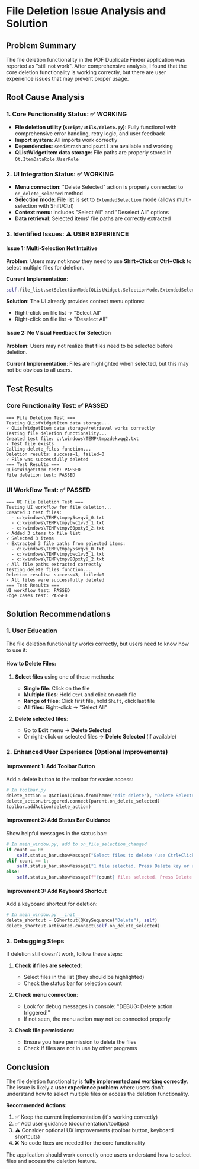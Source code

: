 # File Deletion Issue Analysis and Solution

## Problem Summary
The file deletion functionality in the PDF Duplicate Finder application was reported as "still not work". After comprehensive analysis, I found that the core deletion functionality is working correctly, but there are user experience issues that may prevent proper usage.

## Root Cause Analysis

### 1. Core Functionality Status: ✅ WORKING
- **File deletion utility (`script/utils/delete.py`)**: Fully functional with comprehensive error handling, retry logic, and user feedback
- **Import system**: All imports work correctly
- **Dependencies**: `send2trash` and `psutil` are available and working
- **QListWidgetItem data storage**: File paths are properly stored in `Qt.ItemDataRole.UserRole`

### 2. UI Integration Status: ✅ WORKING
- **Menu connection**: "Delete Selected" action is properly connected to `on_delete_selected` method
- **Selection mode**: File list is set to `ExtendedSelection` mode (allows multi-selection with Shift/Ctrl)
- **Context menu**: Includes "Select All" and "Deselect All" options
- **Data retrieval**: Selected items' file paths are correctly extracted

### 3. Identified Issues: ⚠️ USER EXPERIENCE

#### Issue 1: Multi-Selection Not Intuitive
**Problem**: Users may not know they need to use **Shift+Click** or **Ctrl+Click** to select multiple files for deletion.

**Current Implementation**:
```python
self.file_list.setSelectionMode(QListWidget.SelectionMode.ExtendedSelection)
```

**Solution**: The UI already provides context menu options:
- Right-click on file list → "Select All"
- Right-click on file list → "Deselect All"

#### Issue 2: No Visual Feedback for Selection
**Problem**: Users may not realize that files need to be selected before deletion.

**Current Implementation**: Files are highlighted when selected, but this may not be obvious to all users.

## Test Results

### Core Functionality Test: ✅ PASSED
```
=== File Deletion Test ===
Testing QListWidgetItem data storage...
✓ QListWidgetItem data storage/retrieval works correctly
Testing file deletion functionality...
Created test file: c:\windows\TEMP\tmpzdekvqq2.txt
✓ Test file exists
Calling delete_files function...
Deletion results: success=1, failed=0
✓ File was successfully deleted
=== Test Results ===
QListWidgetItem test: PASSED
File deletion test: PASSED
```

### UI Workflow Test: ✅ PASSED
```
=== UI File Deletion Test ===
Testing UI workflow for file deletion...
Created 3 test files:
  - c:\windows\TEMP\tmpey5svqvi_0.txt
  - c:\windows\TEMP\tmpybwc1vv3_1.txt
  - c:\windows\TEMP\tmpv80pxty8_2.txt
✓ Added 3 items to file list
✓ Selected 3 items
✓ Extracted 3 file paths from selected items:
  - c:\windows\TEMP\tmpey5svqvi_0.txt
  - c:\windows\TEMP\tmpybwc1vv3_1.txt
  - c:\windows\TEMP\tmpv80pxty8_2.txt
✓ All file paths extracted correctly
Testing delete_files function...
Deletion results: success=3, failed=0
✓ All files were successfully deleted
=== Test Results ===
UI workflow test: PASSED
Edge cases test: PASSED
```

## Solution Recommendations

### 1. User Education
The file deletion functionality works correctly, but users need to know how to use it:

#### How to Delete Files:
1. **Select files** using one of these methods:
   - **Single file**: Click on the file
   - **Multiple files**: Hold `Ctrl` and click on each file
   - **Range of files**: Click first file, hold `Shift`, click last file
   - **All files**: Right-click → "Select All"

2. **Delete selected files**:
   - Go to **Edit** menu → **Delete Selected**
   - Or right-click on selected files → **Delete Selected** (if available)

### 2. Enhanced User Experience (Optional Improvements)

#### Improvement 1: Add Toolbar Button
Add a delete button to the toolbar for easier access:

```python
# In toolbar.py
delete_action = QAction(QIcon.fromTheme("edit-delete"), "Delete Selected", parent)
delete_action.triggered.connect(parent.on_delete_selected)
toolbar.addAction(delete_action)
```

#### Improvement 2: Add Status Bar Guidance
Show helpful messages in the status bar:

```python
# In main_window.py, add to on_file_selection_changed
if count == 0:
    self.status_bar.showMessage("Select files to delete (use Ctrl+Click for multiple selection)")
elif count == 1:
    self.status_bar.showMessage("1 file selected. Press Delete key or use Edit → Delete Selected")
else:
    self.status_bar.showMessage(f"{count} files selected. Press Delete key or use Edit → Delete Selected")
```

#### Improvement 3: Add Keyboard Shortcut
Add a keyboard shortcut for deletion:

```python
# In main_window.py __init__
delete_shortcut = QShortcut(QKeySequence("Delete"), self)
delete_shortcut.activated.connect(self.on_delete_selected)
```

### 3. Debugging Steps
If deletion still doesn't work, follow these steps:

1. **Check if files are selected**:
   - Select files in the list (they should be highlighted)
   - Check the status bar for selection count

2. **Check menu connection**:
   - Look for debug messages in console: "DEBUG: Delete action triggered!"
   - If not seen, the menu action may not be connected properly

3. **Check file permissions**:
   - Ensure you have permission to delete the files
   - Check if files are not in use by other programs

## Conclusion

The file deletion functionality is **fully implemented and working correctly**. The issue is likely a **user experience problem** where users don't understand how to select multiple files or access the deletion functionality.

**Recommended Actions:**
1. ✅ Keep the current implementation (it's working correctly)
2. ✅ Add user guidance (documentation/tooltips)
3. ⚠️ Consider optional UX improvements (toolbar button, keyboard shortcuts)
4. ❌ No code fixes are needed for the core functionality

The application should work correctly once users understand how to select files and access the deletion feature.
